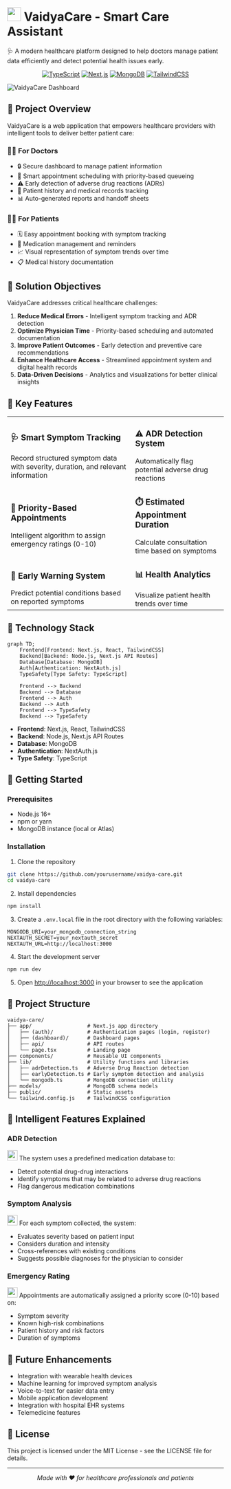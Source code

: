 # <img src="https://img.icons8.com/color/48/000000/caduceus.png" width="32"/> VaidyaCare - Smart Care Assistant

🩺 A modern healthcare platform designed to help doctors manage patient data efficiently and detect potential health issues early.

<div align="center">

[![TypeScript](https://img.shields.io/badge/TypeScript-007ACC?style=for-the-badge&logo=typescript&logoColor=white)](https://www.typescriptlang.org/)
[![Next.js](https://img.shields.io/badge/Next.js-000000?style=for-the-badge&logo=next.js&logoColor=white)](https://nextjs.org/)
[![MongoDB](https://img.shields.io/badge/MongoDB-4EA94B?style=for-the-badge&logo=mongodb&logoColor=white)](https://www.mongodb.com/)
[![TailwindCSS](https://img.shields.io/badge/Tailwind_CSS-38B2AC?style=for-the-badge&logo=tailwind-css&logoColor=white)](https://tailwindcss.com/)

</div>

![VaidyaCare Dashboard](https://source.unsplash.com/random/1200x400/?medical,dashboard)

## 🌟 Project Overview 

VaidyaCare is a web application that empowers healthcare providers with intelligent tools to deliver better patient care: 

### 👨‍⚕️ For Doctors
- 🔒 Secure dashboard to manage patient information
- 📅 Smart appointment scheduling with priority-based queueing
- ⚠️ Early detection of adverse drug reactions (ADRs)
- 📝 Patient history and medical records tracking
- 📊 Auto-generated reports and handoff sheets

### 🧑‍⚕️ For Patients
- 🗓️ Easy appointment booking with symptom tracking
- 💊 Medication management and reminders
- 📈 Visual representation of symptom trends over time
- 📋 Medical history documentation

## 🎯 Solution Objectives

VaidyaCare addresses critical healthcare challenges:

1. **Reduce Medical Errors** - Intelligent symptom tracking and ADR detection
2. **Optimize Physician Time** - Priority-based scheduling and automated documentation
3. **Improve Patient Outcomes** - Early detection and preventive care recommendations
4. **Enhance Healthcare Access** - Streamlined appointment system and digital health records
5. **Data-Driven Decisions** - Analytics and visualizations for better clinical insights

## 💎 Key Features

<table>
  <tr>
    <td>
      <h3>🩺 Smart Symptom Tracking</h3>
      Record structured symptom data with severity, duration, and relevant information
    </td>
    <td>
      <h3>⚠️ ADR Detection System</h3>
      Automatically flag potential adverse drug reactions
    </td>
  </tr>
  <tr>
    <td>
      <h3>🚨 Priority-Based Appointments</h3>
      Intelligent algorithm to assign emergency ratings (0-10)
    </td>
    <td>
      <h3>⏱️ Estimated Appointment Duration</h3>
      Calculate consultation time based on symptoms
    </td>
  </tr>
  <tr>
    <td>
      <h3>🔮 Early Warning System</h3>
      Predict potential conditions based on reported symptoms
    </td>
    <td>
      <h3>📊 Health Analytics</h3>
      Visualize patient health trends over time
    </td>
  </tr>
</table>

## 🔧 Technology Stack

```mermaid
graph TD;
    Frontend[Frontend: Next.js, React, TailwindCSS]
    Backend[Backend: Node.js, Next.js API Routes]
    Database[Database: MongoDB]
    Auth[Authentication: NextAuth.js]
    TypeSafety[Type Safety: TypeScript]
    
    Frontend --> Backend
    Backend --> Database
    Frontend --> Auth
    Backend --> Auth
    Frontend --> TypeSafety
    Backend --> TypeSafety
```

- **Frontend**: Next.js, React, TailwindCSS
- **Backend**: Node.js, Next.js API Routes
- **Database**: MongoDB
- **Authentication**: NextAuth.js
- **Type Safety**: TypeScript

## 🚀 Getting Started

### Prerequisites
- Node.js 16+ 
- npm or yarn
- MongoDB instance (local or Atlas)

### Installation

1. Clone the repository
```bash
git clone https://github.com/yourusername/vaidya-care.git
cd vaidya-care
```

2. Install dependencies
```bash
npm install
```

3. Create a `.env.local` file in the root directory with the following variables:
```
MONGODB_URI=your_mongodb_connection_string
NEXTAUTH_SECRET=your_nextauth_secret
NEXTAUTH_URL=http://localhost:3000
```

4. Start the development server
```bash
npm run dev
```

5. Open [http://localhost:3000](http://localhost:3000) in your browser to see the application

## 📁 Project Structure

```
vaidya-care/
├── app/                  # Next.js app directory
│   ├── (auth)/           # Authentication pages (login, register)
│   ├── (dashboard)/      # Dashboard pages
│   ├── api/              # API routes
│   └── page.tsx          # Landing page
├── components/           # Reusable UI components
├── lib/                  # Utility functions and libraries
│   ├── adrDetection.ts   # Adverse Drug Reaction detection
│   ├── earlyDetection.ts # Early symptom detection and analysis
│   └── mongodb.ts        # MongoDB connection utility
├── models/               # MongoDB schema models
├── public/               # Static assets
└── tailwind.config.js    # TailwindCSS configuration
```

## 🧠 Intelligent Features Explained

### ADR Detection

<img src="https://img.icons8.com/color/48/000000/pill.png" width="24"/> The system uses a predefined medication database to:
- Detect potential drug-drug interactions
- Identify symptoms that may be related to adverse drug reactions
- Flag dangerous medication combinations

### Symptom Analysis

<img src="https://img.icons8.com/color/48/000000/stethoscope.png" width="24"/> For each symptom collected, the system:
- Evaluates severity based on patient input
- Considers duration and intensity
- Cross-references with existing conditions
- Suggests possible diagnoses for the physician to consider

### Emergency Rating

<img src="https://img.icons8.com/color/48/000000/ambulance.png" width="24"/> Appointments are automatically assigned a priority score (0-10) based on:
- Symptom severity
- Known high-risk combinations
- Patient history and risk factors
- Duration of symptoms

## 🔮 Future Enhancements

- Integration with wearable health devices
- Machine learning for improved symptom analysis
- Voice-to-text for easier data entry
- Mobile application development
- Integration with hospital EHR systems
- Telemedicine features

## 📜 License

This project is licensed under the MIT License - see the LICENSE file for details.

---

<div align="center">
  <p><i>Made with ❤️ for healthcare professionals and patients</i></p>
</div>
